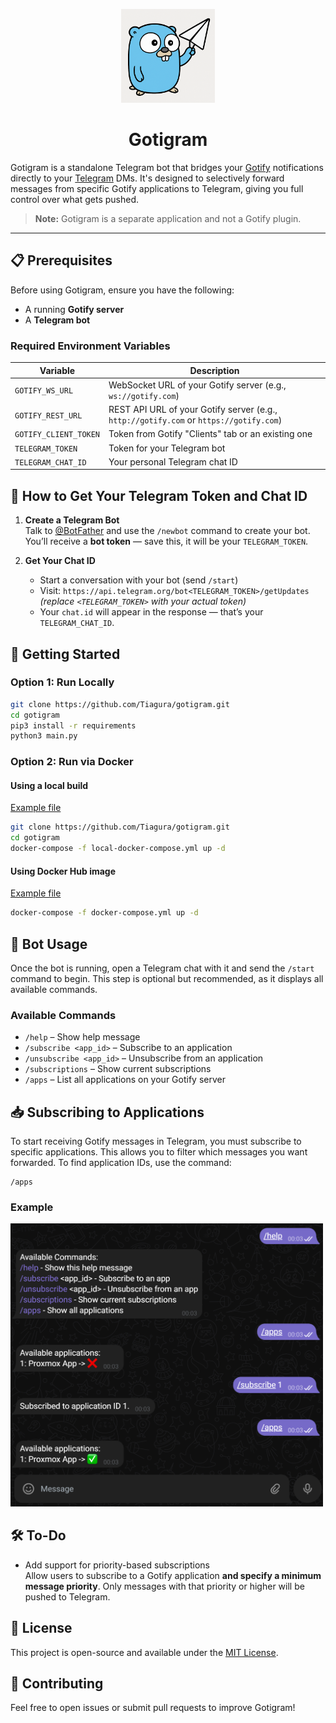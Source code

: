 <p align="center">
  <img src="images/logo_background.png" alt="logo" width="150"/>
</p>

<h1 align="center">Gotigram</h1>

Gotigram is a standalone Telegram bot that bridges your [Gotify](https://gotify.net) notifications directly to your [Telegram](https://telegram.org) DMs. It's designed to selectively forward messages from specific Gotify applications to Telegram, giving you full control over what gets pushed.

> **Note:** Gotigram is a separate application and not a Gotify plugin.

---

## 📋 Prerequisites

Before using Gotigram, ensure you have the following:

- A running **Gotify server**
- A **Telegram bot**

### Required Environment Variables

| Variable              | Description                                                                            |
|-----------------------|----------------------------------------------------------------------------------------|
| `GOTIFY_WS_URL`       | WebSocket URL of your Gotify server (e.g., `ws://gotify.com`)                          |
| `GOTIFY_REST_URL`     | REST API URL of your Gotify server (e.g., `http://gotify.com` or `https://gotify.com`) |
| `GOTIFY_CLIENT_TOKEN` | Token from Gotify "Clients" tab or an existing one                                     |
| `TELEGRAM_TOKEN`      | Token for your Telegram bot                                                            |
| `TELEGRAM_CHAT_ID`    | Your personal Telegram chat ID                                                         |


## 🔧 How to Get Your Telegram Token and Chat ID

1. **Create a Telegram Bot**  
   Talk to [@BotFather](https://t.me/BotFather) and use the `/newbot` command to create your bot.  
   You’ll receive a **bot token** — save this, it will be your `TELEGRAM_TOKEN`.

2. **Get Your Chat ID**  
   - Start a conversation with your bot (send `/start`)  
   - Visit: `https://api.telegram.org/bot<TELEGRAM_TOKEN>/getUpdates`  
     *(replace `<TELEGRAM_TOKEN>` with your actual token)*  
   - Your `chat.id` will appear in the response — that’s your `TELEGRAM_CHAT_ID`.


## 🚀 Getting Started

### Option 1: Run Locally

```bash
git clone https://github.com/Tiagura/gotigram.git
cd gotigram
pip3 install -r requirements
python3 main.py
```

### Option 2: Run via Docker

#### Using a local build

[Example file](local-docker-compose.yml)

```bash
git clone https://github.com/Tiagura/gotigram.git
cd gotigram
docker-compose -f local-docker-compose.yml up -d
```

#### Using Docker Hub image

[Example file](docker-compose.yml)

```bash
docker-compose -f docker-compose.yml up -d
```


## 💬 Bot Usage

Once the bot is running, open a Telegram chat with it and send the `/start` command to begin. This step is optional but recommended, as it displays all available commands.

### Available Commands

- `/help` – Show help message  
- `/subscribe <app_id>` – Subscribe to an application  
- `/unsubscribe <app_id>` – Unsubscribe from an application  
- `/subscriptions` – Show current subscriptions  
- `/apps` – List all applications on your Gotify server  


## 📥 Subscribing to Applications

To start receiving Gotify messages in Telegram, you must subscribe to specific applications. This allows you to filter which messages you want forwarded. To find application IDs, use the command:

```
/apps
```

### Example

<img src="images/subscribe_example.png" alt="subscribe_example" width="500"/>

## 🛠️ To-Do

- Add support for priority-based subscriptions  
  Allow users to subscribe to a Gotify application **and specify a minimum message priority**. Only messages with that priority or higher will be pushed to Telegram.

## 🧾 License

This project is open-source and available under the [MIT License](LICENSE).


## 🤝 Contributing

Feel free to open issues or submit pull requests to improve Gotigram!


